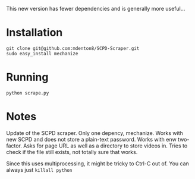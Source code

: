 This new version has fewer dependencies and is generally more useful...

Installation
============
    git clone git@github.com:mdenton8/SCPD-Scraper.git
    sudo easy_install mechanize

Running
=======
    python scrape.py

Notes
=====
Update of the SCPD scraper. Only one depency, mechanize. Works with new SCPD and does not store a plain-text password. Works with enw two-factor. Asks for page URL as well as a directory to store videos in. Tries to check if the file still exists, not totally sure that works.

Since this uses multiprocessing, it might be tricky to Ctrl-C out of.  You can always just `killall python`
